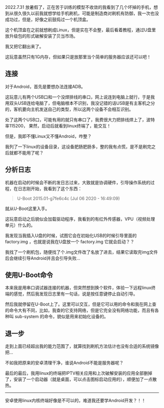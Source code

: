 2022.7.31
放暑假了，正在苦于训练的模型不收敛的我看到了几个坏掉的手机，想到从很久很久以前我就想学给手机刷机，可能是制造商对刷机有防御，我一次也没成功过，但是，好像之前鼓捣过一个机顶盒。

这个机顶盒在之前就想刷成Linux，但是实在不会整，最后看着教程，通过U盘里放升级包的形式破解安装了贝当市场。

我又把它翻出来了。

这玩意虽然只有1G内存，但如果只是放那里当个简单的服务器应该还可以吧！

## 连接

对于Android，首先是要想办法连接ADB。

这玩意儿有两个USB口和一个没焊排线的串口，网上说连到电脑上就行，于是我用双头USB连给电脑了，但电脑根本不识别，我没记错的话USB是有主客机之分的，客机要向主机发送自己的类型，所以这两个设备不会相互识别。

处了这两个USB口，可能有用的就只有串口了，我费很大力把排线焊上了，波特率115200，
果然，启动后就看到linux终端了，能交互！

但是，我即不懂Linux又不懂Android，咋整？

我列了一下linux的设备目录，这设备肥肠肥肠多，整的我有点慌，是不是刷完之后就都不能用了呢？

## 分析日志

机器在启动的时候会不断的发日志过来，大致就是协调硬件，引导操作系统的过程，在日志刚开始，我看到了这个东西：

> U-Boot 2015.01-g7fe6c4c (Jul 06 2020 - 16:49:09)

就从U-Boot这里入手。

这玩意启动之后貌似会加载驱动程序，我看到的有红外传感器，VPU（视频处理单元）什么的。

我发现当我插入U盘的时候，试图它会在初始化USB的时候引导里面的 factory.img ，也就是说我在U盘放一个 factory.img 它就会启动？？

我找了一个刷机包，随便找了个.img文件改了名放了进去，结果它读取完img文件后会继续引导Android并且会引导失败...


## 使用U-Boot命令
本来我是用串口调试器连接的机器，但突然想到换个软件，体验一下远程linux终端的感觉，然后我发现日志里有一句话，说是按任意键停止自动引导。

然后我就停留在U-Boot上了。这里可以交互，但是它可以用的命令和我在网上查的命令大有不同，比如，我查的它支持网络，但是它完全没有网络功能，而且有各种叫 sub-system 的命令，貌似是用来初始化设备的。


## 退一步
走到上面已经超出我的能力范围了，就算找到刷机方法估计也没有合适的系统镜像把...

不如我把原来的安卓清理干净，谁说Android不能是服务器呢？

最后的最后，我用linux的终端把IPTV相关应用和上次破解安装的应用全部删掉了，安装了一个启动器（就是桌面，可以点击图标启动应用的），顺便加了一点散热。


-------

安卓使用linux内核终端好像是不可以的，难道我还要学Android开发？！！


